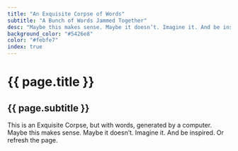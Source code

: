 ```yaml
---
title: "An Exquisite Corpse of Words"
subtitle: "A Bunch of Words Jammed Together"
desc: "Maybe this makes sense. Maybe it doesn’t. Imagine it. And be inspired."
background_color: "#5426e8"
color: "#febfe7"
index: true
---
```

# {{ page.title }}
## {{ page.subtitle }}

This is an Exquisite Corpse, but with words, generated by a computer. Maybe this makes sense. Maybe it doesn’t. Imagine it. And be inspired. Or refresh the page.

<p class="_random random"
	data-child="span"
	data-template="The [[ adjectives ]] [[ nouns-singular ]] [[ adverbs ]] [[ verbs ]] the [[ adjectives ]] [[ nouns-singular ]]"></p>
	
